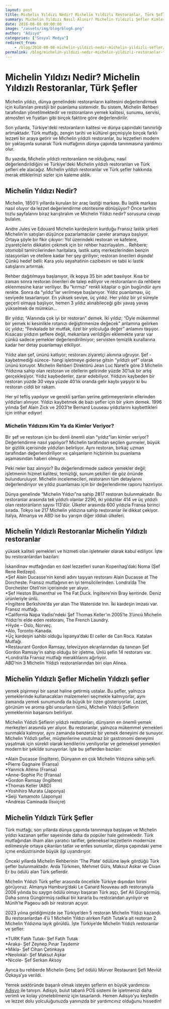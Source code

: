 ```yaml
---
layout: post
title: Michelin Yıldızı Nedir? Michelin Yıldızlı Restoranlar, Türk Şefler
summary: Michelin Yıldızı Nasıl Alınır? Michelin Yıldızlı Şefler Kimlerdir?
date: 2018-08-08 09:00:00
image: "/assets/img/blog/blog6.png"
author: "Adisyo"
categories: ["Sosyal Medya"]
redirect_from:
    - /blog/2018-08-08-michelin-yildizi-nedir-michelin-yildizli-sefler/
permalink: /blog/michelin-yildizi-nedir-michelin-yildizli-restoranlar-turk-sefler/
---
```

# Michelin Yıldızı Nedir? Michelin Yıldızlı Restoranlar, Türk Şefler

Michelin yıldızı, dünya genelindeki restoranların kalitesini değerlendirmek için kullanılan prestijli bir puanlama sistemidir. Bu sistem, Michelin Rehberi tarafından yönetilmektedir ve restoranların yemek kalitesi, sunumu, servisi, atmosferi ve fiyatları gibi birçok faktöre göre değerlendirilir.

Son yıllarda, Türkiye'deki restoranların kalitesi ve dünya çapındaki tanınırlığı artmaktadır. Türk mutfağı, zengin tarihi ve kültürel geçmişiyle birçok farklı lezzeti bir araya getirir ve Michelin yıldızlı restoranlar, bu lezzetleri modern bir yaklaşımla sunarak Türk mutfağının dünya çapında tanınmasına yardımcı olur.

Bu yazıda, Michelin yıldızlı restoranların ne olduğunu, nasıl değerlendirildiğini ve Türkiye'deki Michelin yıldızlı restoranları ve Türk şefleri ele alacağız. Michelin yıldızlı restoranlar ve Türk şefler hakkında merak ettiklerinizi sizler için kaleme aldık. 

## Michelin Yıldızı Nedir? 

Michelin, 1850’li yıllarda kurulan bir araç lastiği markası. Bu lastik markası nasıl oluyor da lezzet değerlendirme otoritesine dönüşüyor? Önce tarihin tozlu sayfalarını biraz karıştıralım ve Michelin Yıldızı nedir? sorusuna cevap bulalım.  

Andre Jules ve Edouard Michelin kardeşlerin kurduğu Fransız lastik şirketi Michelin’in satışları düşünce pazarlamacılar çareler aramaya başlıyor. Ortaya şöyle bir fikir çıkıyor: Yol üzerindeki restoran ve kafelere, ziyaretçilerin dikkatini çekmek için bir rehber hazırlayalım… Rehbere; otomobil tamircilerinden haritalara, lastik satış merkezlerinden benzin istasyonları ve otellere kadar her şey giriliyor; restoran önerileri dışında! Çünkü hedef belli: Kara yolu seyahatinin cazibesini ve tabii ki lastik satışlarını artırmak.

Rehber dağıtılmaya başlanıyor, ilk kopya 35 bin adet basılıyor. Kısa bir zaman sonra restoran önerileri de talep ediliyor ve restoranların da rehbere eklenmesine karar veriliyor. Bu “kırmızı” renkli kitaplar o gün bugündür aynı renkte. Sonra da “yıldız”lar verilmeye başlanıyor. Yıldız puanlaması, üç seviyede tasarlanıyor. En yüksek seviye, üç yıldız. Her yıldız bir yıl süreyle geçerli olmaya başlıyor, hemen 3 yıldız alınabileceği gibi yavaş yavaş yükselmek de mümkün… 

Bir yıldız; “Alanında çok iyi bir restoran” demek. İki yıldız; “Öyle mükemmel bir yemek ki kesinlikle rotanızı değiştirmenize değecek” anlamına gelirken üç yıldız; “Fevkalade bir mutfak, özel bir yolculuğa değer” anlamını taşıyor. Kısacası yıldızın şeflere değil, mekanlara verildiğini eklemekte yarar var çünkü sadece yemekler değerlendirilmiyor; servisten temizlik kurallarına kadar her detay puanlamayı etkiliyor.

Yıldız alan şef, ününü katlıyor; restoranı ziyaretçi akınına uğruyor. Şef -kaybetmediği sürece- hangi işletmeye giderse gitsin “yıldızlı şef” olarak ününü koruyor. Michelin Rehberi Direktörü Jean Luc Naret’e göre 3 Michelin Yıldızına sahip olan restoran ve otellerin gelirinde yüzde 30’luk bir artış gerçekleşiyor. Yıldız kaybedenler, zarar edebiliyor. Yıldızını kaybeden bir restoran yüzde 30 veya yüzde 40’lık oranda gelir kaybı yaşıyor ki bu restoran ciddi bir rakam.

Her yıl teftiş yapılıyor ve gerekli şartları yerine getirmeyenlerin ellerinden yıldızları alınıyor. Yıldızı kaybetmek de bazı şefler için bir yıkım demek. 1996 yılında Şef Alain Zick ve 2003’te Bernard Louseau yıldızlarını kaybettikleri için intihar ediyor!

### Michelin Yıldızını Kim Ya da Kimler Veriyor?

Bir şef ve restoran için bu denli önemli olan “yıldız”ları kimler veriyor? Değerlendirme nasıl yapılıyor? Michelin tarafından seçilen gurmeler, büyük bir gizlilik içerisinde yıldızları belirliyor. Aynı restoran, birkaç uzman tarafından değerlendiriliyor ve çalışanların hiçbirinin bu puanlama aşamasından haberi olmuyor. 

Peki neler baz alınıyor? Bu değerlendirmede sadece yemekler değil; işletmenin hizmet kalitesi, temizliği, sunum şekilleri de göz önünde bulunduruluyor. Michelin incelemecileri, restoranın tüm detaylarını değerlendiriyor ve yıldız puanlaması için bir değerlendirme raporu hazırlıyor.

Dünya genelinde “Michelin Yıldızı”na sahip 2817 restoran bulunmaktadır. Bu restoranlar arasında tek yıldızlı olanlar 2290, iki yıldızlılar 414 ve üç yıldızlı olan restoranların sayısı 113’dür. Ülkeler arasında 600 yıldızla Fransa birinci sırada. Tokyo ise 217 Michelin yıldızına sahip restoranlar ile dikkat çekiyor. İtalya, Almanya ve ABD ise bu yarışın diğer iddialı ülkeleri. 

## Michelin Yıldızlı Restoranlar Michelin Yıldızlı restoranlar

yüksek kaliteli yemekleri ve hizmeti olan işletmeler olarak kabul ediliyor. İşte bu restoranlardan bazıları:

İskandinav mutfağından en özel lezzetleri sunan Kopenhag’daki Noma (Şef Rene Redzepi).<br>
*Şef Alain Ducasse’nin kendi adını taşıyan restoranı Alain Ducasse at The Dorcheste. Fransız mutfağının en iyi temsilcilerinden. Londra’da The Dorchester Oteli’nin içerisinde yer alıyor.<br>
*Şef Heston Blumenthal ve The Fat Duck. İngiltere’nin Bray kentinde. Deniz ürünleriyle ünlü.<br>
*İngiltere Berkshire’da yer alan The Waterside Inn. İki kardeşin imzası var. Fransız mutfağı.<br>
*California Napa Vadisi’ndeki Şef Thomas Keller’ın 2005’te 3’üncü Michelin Yıldızı’nı elde eden restoranı, The French Laundry.<br>
*Hyde – Oslo, Norveç. <br>
*Alo, Toronto-Kanada. <br>
*Üç kardeşin sahibi olduğu İspanya’daki El celler de Can Roca. Katalan Mutfağı.<br>
*Restaurant Gordon Ramsay, televizyon ekranlarından da tanınan Şef Gordon Ramsay’in sahip olduğu bir işletme. Ünlü şefin 14 restoranı var.<br>*Londra’da Fransız mutfağı meraklılarını ağırlıyor.<br>
ABD’nin 3 Michelin Yıldızlı restoranlarından biri olan Alinea.

## Michelin Yıldızlı Şefler	Michelin Yıldızlı şefler

yemek pişirmeyi bir sanat haline getirmiş ustalar. Bu şefler, yalnızca yemeklerinde kullanacakları malzemeleri seçmekle kalmıyorlar, aynı zamanda yemek sunumunda da büyük bir özen gösteriyorlar. Lezzet, görünüm ve aroma gibi unsurların tümü, Michelin Yıldızlı Şeflerin yemeklerinin başarısını belirliyor. 

Michelin Yıldızlı Şeflerin yıldızlı restoranları, dünyanın en önemli yemek merkezleri arasında yer alıyor. Bu restoranlar, yalnızca mükemmel yemekleri sunmakla kalmıyor, aynı zamanda benzersiz bir yemek deneyimi de sunuyor. Michelin Yıldızlı şefler, müşterilerine unutulmaz bir gastronomi deneyimi yaşatmak için sürekli olarak kendilerini yeniliyorlar ve geleneksel yemekleri modern bir şekilde sunuyorlar. İşte bu şeflerden bazıları:

*Alain Ducasse (İngiltere), Dünyanın en çok Michelin Yıldızına sahip şefi. <br>
*Pierre Gagnaire (Fransa)<br>
*Yannick Alléno (Fransa)<br>
*Anne-Sophie Pic (Fransa)<br>
*Gordon Ramsay (İngiltere)<br>
*Thomas Keller (ABD)<br>
*Yoshihiro Murata (Japonya)<br>
*Seiji Yamamoto (Japonya)<br>
*Andreas Caminada (İsviçre)<br>

## Michelin Yıldızlı Türk Şefler

Türk mutfağı, son yıllarda dünya çapında tanınmaya başlayan ve Michelin yıldızı kazanan şefler sayesinde daha da popüler hale gelmektedir. Türk mutfağından ilham alan yaratıcı tarifler, geleneksel lezzetlerin modernize edilmesiyle ortaya çıkarılan tatlar ve enfes sunumlar, dünya çapındaki yeme içme endüstrisinde büyük ilgi uyandırıyor.

Önceki yıllarda Michelin Rehberinin ‘The Plate’ ödülüne layık gördüğü Türk şefler bulunmaktadır. Arda Türkmen, Mehmet Gürs, Maksut Askar ve Civan Er bu ödülü alan Türk şeflerdir. 

Michelin Yıldızlı Türk şefler arasında öncelikle Türkiye dışından birini görüyoruz. Almanya Hamburg’daki Le Canard Nouveau adlı restoranıyla 2006 yılında bu saygın ödülü olmayı başaran Türk aşçı, Şef Ali Güngörmüş. Daha sonra Güngörmüş radikal bir kararla bu restorandan ayrılıyor ve Münih’te Pageou adlı bir restoran açıyor. 

2023 yılına geldiğimizde ise Türkiye’den 5 restoran Michelin Yıldızı kazandı. Bu restoranlardan 4’ü 1 Michelin Yıldızı alırken Fatih Tutak’a ait restoran 2 Michelin Yıldızına layık görüldü. İşte Türkiye’de Michelin Yıldızlı restoranlar ve şefler:

*TURK Fatih Tutak- Şef Fatih Tutak<br>
*Araka- Şef Zeynep Pınar Taşdemir<br>
*Mikla- Şef Cihan Çetinkaya<br>
*Neolokal- Şef Maksut Aşkar<br>
*Nicole- Şef Serkan Aksoy<br>

Ayrıca bu rehberde Michelin Genç Şef ödülü Mürver Restaurant Şefi Mevlüt Özkaya’ya verildi. 

Yemek sektöründe başarılı olmak isteyen şeflerin en büyük yardımcısı <a href="https://adisyo.com" target="_blank">Adisyo</a> ile tanışın. Adisyo, bulut tabanlı POS sistemi ile işletmenizi daha verimli ve kolay yönetebilmeniz için tasarlandı. Hemen Adisyo'yu keşfedin ve lezzet dolu yolculuğunuzda yanınızda bir yardımcınız olduğunu hissedin!